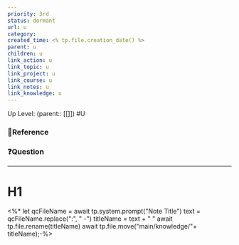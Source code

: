 ```yaml
---
priority: 3rd
status: dormant
url: u
category: 
created_time: <% tp.file.creation_date() %>
parent: u
children: u
link_action: u
link_topic: u
link_project: u
link_course: u
link_notes: u
link_knowledge: u
---
```

Up Level: (parent:: [[]])
#U

### 📇Reference



### ❓Question

---

# H1


<%* let qcFileName = await tp.system.prompt("Note Title") 
text = qcFileName.replace(":", " -")
titleName = text + " "
await tp.file.rename(titleName)
await tp.file.move("main/knowledge/"+ titleName);-%>








